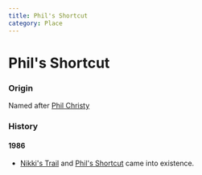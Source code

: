 ```yaml
---
title: Phil's Shortcut
category: Place
---
```

# Phil's Shortcut

### Origin

Named after [Phil Christy](/Person/Phil-Christy)

### History

#### 1986

- [Nikki's Trail](/Run/Nikki's-Trail) and [Phil's Shortcut](Phil's-Shortcut) came into existence.
